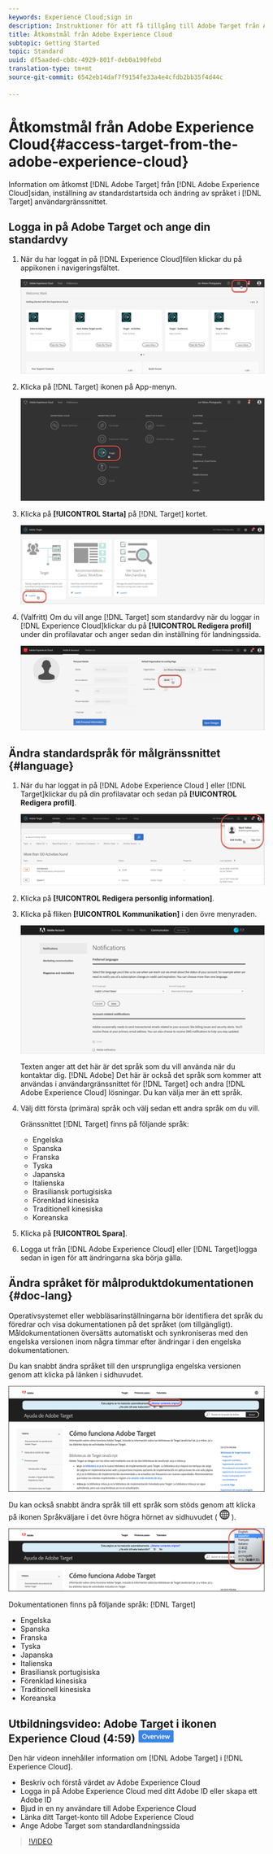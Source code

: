 ```yaml
---
keywords: Experience Cloud;sign in
description: Instruktioner för att få tillgång till Adobe Target från Adobe Experience Cloud.
title: Åtkomstmål från Adobe Experience Cloud
subtopic: Getting Started
topic: Standard
uuid: df5aaded-cb8c-4929-801f-deb0a190febd
translation-type: tm+mt
source-git-commit: 6542eb14daf7f9154fe33a4e4cfdb2bb35f4d44c

---
```



# Åtkomstmål från Adobe Experience Cloud{#access-target-from-the-adobe-experience-cloud}

Information om åtkomst [!DNL Adobe Target] från [!DNL Adobe Experience Cloud]sidan, inställning av standardstartsida och ändring av språket i [!DNL Target] användargränssnittet.

## Logga in på Adobe Target och ange din standardvy

1. När du har loggat in på [!DNL Experience Cloud]filen klickar du på appikonen i navigeringsfältet.

   ![programikon](/help/c-intro/assets/appmenu-new.png)

1. Klicka på [!DNL Target] ikonen på App-menyn.

   ![Målikon](/help/c-intro/assets/appmenu-target-new.png)

1. Klicka på **[!UICONTROL Starta]** på [!DNL Target] kortet.

   ![Målstart](/help/c-intro/assets/target-launch-new.png)

1. (Valfritt) Om du vill ange [!DNL Target] som standardvy när du loggar in [!DNL Experience Cloud]klickar du på **[!UICONTROL Redigera profil]** under din profilavatar och anger sedan din inställning för landningssida.

   ![Landningssida](/help/c-intro/assets/pagepref-new.png)

## Ändra standardspråk för målgränssnittet {#language}

1. När du har loggat in på [!DNL Adobe Experience Cloud ] eller [!DNL Target]klickar du på din profilavatar och sedan på **[!UICONTROL Redigera profil]**.

   ![Redigera profil](/help/c-intro/assets/change-language.png)

1. Klicka på **[!UICONTROL Redigera personlig information]**.

1. Klicka på fliken **[!UICONTROL Kommunikation]** i den övre menyraden.

   ![Önskade språk](/help/c-intro/assets/prefered-language.png)

   Texten anger att det här är det språk som du vill använda när du kontaktar dig. [!DNL Adobe] Det här är också det språk som kommer att användas i användargränssnittet för [!DNL Target] och andra [!DNL Adobe Experience Cloud] lösningar. Du kan välja mer än ett språk.

1. Välj ditt första (primära) språk och välj sedan ett andra språk om du vill.

   Gränssnittet [!DNL Target] finns på följande språk:

   * Engelska
   * Spanska
   * Franska
   * Tyska
   * Japanska
   * Italienska
   * Brasiliansk portugisiska
   * Förenklad kinesiska
   * Traditionell kinesiska
   * Koreanska

1. Klicka på **[!UICONTROL Spara]**.

1. Logga ut från [!DNL Adobe Experience Cloud] eller [!DNL Target]logga sedan in igen för att ändringarna ska börja gälla.

## Ändra språket för målproduktdokumentationen {#doc-lang}

Operativsystemet eller webbläsarinställningarna bör identifiera det språk du föredrar och visa dokumentationen på det språket (om tillgängligt). Måldokumentationen översätts automatiskt och synkroniseras med den engelska versionen inom några timmar efter ändringar i den engelska dokumentationen.

Du kan snabbt ändra språket till den ursprungliga engelska versionen genom att klicka på länken i sidhuvudet.

![Ändra till originalspråk](/help/c-intro/assets/mt-original.png)

Du kan också snabbt ändra språk till ett språk som stöds genom att klicka på ikonen Språkväljare i det övre högra hörnet av sidhuvudet ( ![språkväljaren](/help/c-intro/assets/icon-language-switcher.png) ).

![språkväljare](/help/c-intro/assets/language-switcher.png)

Dokumentationen finns på följande språk: [!DNL Target]

* Engelska
* Spanska
* Franska
* Tyska
* Japanska
* Italienska
* Brasiliansk portugisiska
* Förenklad kinesiska
* Traditionell kinesiska
* Koreanska

## Utbildningsvideo: Adobe Target i ikonen Experience Cloud (4:59) ![Overview](/help/assets/overview.png)

Den här videon innehåller information om [!DNL Adobe Target] i [!DNL Experience Cloud].

* Beskriv och förstå värdet av Adobe Experience Cloud
* Logga in på Adobe Experience Cloud med ditt Adobe ID eller skapa ett Adobe ID
* Bjud in en ny användare till Adobe Experience Cloud
* Länka ditt Target-konto till Adobe Experience Cloud
* Ange Adobe Target som standardlandningssida

>[!VIDEO](https://www.youtube.com/v=7lwYrYC7vdM)